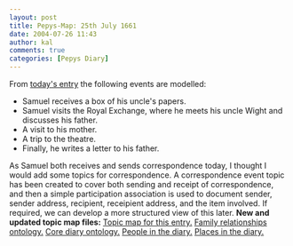```yaml
---
layout: post
title: Pepys-Map: 25th July 1661
date: 2004-07-26 11:43
author: kal
comments: true
categories: [Pepys Diary]
---
```

From <a href="http://www.pepysdiary.com/archive/1661/07/25/index.php">today's entry</a> the following events are modelled:
<ul>
<li>Samuel receives a box of his uncle's papers.</li>
<li>Samuel visits the Royal Exchange, where he meets his uncle Wight and discusses his father.</li>
<li>A visit to his mother.</li>
<li>A trip to the theatre.</li>
<li>Finally, he writes a letter to his father.</li>
</ul>

<!--more-->
As Samuel both receives and sends correspondence today, I thought I would add some topics for correspondence.  A correspondence event topic has been created to cover both sending and receipt of correspondence, and then a simple participation association is used to document sender, sender address, recipient, receipient address, and the item involved.  If required, we can develop a more structured view of this later.
<b>New and updated topic map files:</b>
<a href="http://www.techquila.com/blog/archives/16610725.ltm">Topic map for this entry.</a>
<a href="http://www.techquila.com/blog/archives/family-relationships-ontology.ltm">Family relationships ontology.</a>
<a href="http://www.techquila.com/blog/archives/pepys-diary-ontology.ltm">Core diary ontology.</a>
<a href="http://www.techquila.com/blog/archives/pepys-diary-people.ltm">People in the diary.</a>
<a href="http://www.techquila.com/blog/archives/pepys-diary-places.ltm">Places in the diary.</a>

